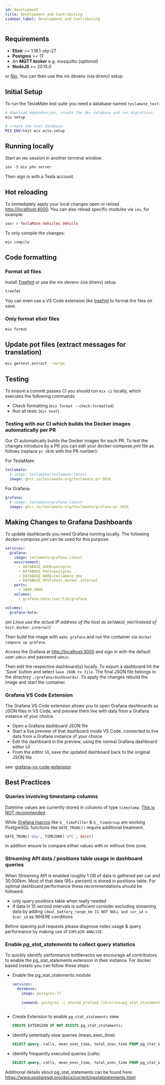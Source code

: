 ```yaml
---
id: development
title: Development and Contributing
sidebar_label: Development and Contributing
---
```


## Requirements

- **Elixir** >= 1.18.1-otp-27
- **Postgres** >= 17
- An **MQTT broker** e.g. mosquitto (_optional_)
- **NodeJS** >= 20.15.0

or [Nix](https://nixos.org/download/). You can then use the nix devenv (via direnv) setup.

## Initial Setup

To run the TeslaMate test suite you need a database named `teslamate_test`:

```bash
# download dependencies, create the dev database and run migrations
mix setup

# create the test database
MIX_ENV=test mix ecto.setup
```

## Running locally

Start an iex session in another terminal window:

```elixir
iex -S mix phx.server
```

Then sign in with a Tesla account.

## Hot reloading

To immediately apply your local changes open or reload [http://localhost:4000](http://localhost:4000). You can also reload specific modules via `iex`, for example:

```elixir
iex> r TeslaMate.Vehicles.Vehicle
```

To only compile the changes:

```bash
mix compile
```

## Code formatting

### Format all files

Install [Treefmt](https://github.com/numtide/treefmt/releases) or use the nix devenv (via direnv) setup.

```bash
treefmt
```

You can even use a VS Code extension like [treefmt](https://marketplace.visualstudio.com/items?itemName=ibecker.treefmt-vscode) to format the files on save.

### Only format elixir files

```bash
mix format
```

## Update pot files (extract messages for translation)

```bash
mix gettext.extract --merge
```

## Testing

To ensure a commit passes CI you should run `mix ci` locally, which executes the following commands:

- Check formatting (`mix format --check-formatted`)
- Run all tests (`mix test`)

### Testing with our CI which builds the Docker images automatically per PR

Our CI automatically builds the Docker images for each PR. To test the changes introduce by a PR you can edit your docker-compose.yml file as follows (replace `pr-3836` with the PR number):

For TeslaMate:

```yml
teslamate:
  # image: teslamate/teslamate:latest
  image: ghcr.io/teslamate-org/teslamate:pr-3836
```

For Grafana:

```yml
grafana:
  # image: teslamate/grafana:latest
  image: ghcr.io/teslamate-org/teslamate/grafana:pr-3836
```

## Making Changes to Grafana Dashboards

To update dashboards you need Grafana running locally. The following _docker-compose.yml_ can be used for this purpose:

```yml
services:
  grafana:
    image: teslamate/grafana:latest
    environment:
      - DATABASE_USER=postgres
      - DATABASE_PASS=postgres
      - DATABASE_NAME=teslamate_dev
      - DATABASE_HOST=host.docker.internal
    ports:
      - 3000:3000
    volumes:
      - grafana-data:/var/lib/grafana

volumes:
  grafana-data:
```

_(on Linux use the actual IP address of the host as `DATABASE_HOST`instead of `host.docker.internal`)_

Then build the image with `make grafana` and run the container via `docker compose up grafana`.

Access the Grafana at [http://localhost:3000](http://localhost:3000) and sign in with the default user `admin` and password `admin`.

Then edit the respective dashboard(s) locally. To export a dashboard hit the 'Save' button and select `Save JSON to file`. The final JSON file belongs in the directory `./grafana/dashboards/`. To apply the changes rebuild the image and start the container.

### Grafana VS Code Extension

The Grafana VS Code extension allows you to open Grafana dashboards as JSON files in VS Code, and preview them live with data from a Grafana instance of your choice.

- Open a Grafana dashboard JSON file
- Start a live preview of that dashboard inside VS Code, connected to live data from a Grafana instance of your choice
- Edit the dashboard in the preview, using the normal Grafana dashboard editor UI
- From the editor UI, save the updated dashboard back to the original JSON file

see: [grafana-vs-code-extension](https://github.com/grafana/grafana-vs-code-extension)

## Best Practices

### Queries involving timestamp columns

Datetime values are currently stored in columns of type `timestamp`. [This is NOT recommended](https://wiki.postgresql.org/wiki/Don't_Do_This#Don.27t_use_timestamp_.28without_time_zone.29_to_store_UTC_times).

While [Grafana macros](https://grafana.com/docs/grafana/latest/datasources/postgres/#macros) like `$__timeFilter` & `$__timeGroup` are working PostgreSQL functions like `DATE_TRUNC()` require additional treatment.

```sql
DATE_TRUNC('day', TIMEZONE('UTC', date))
```

In addition ensure to compare either values with or without time zone.

### Streaming API data / positions table usage in dashboard queries

When Streaming API is enabled roughly 1 GB of data is gathered per car and 30.000km. Most of that data (95+ percent) is stored in positions table. For optimal dashboard performance these recommendations should be followed:

- only query positions table when really needed
- if data in 15 second intervals is sufficient consider excluding streaming data by adding `ideal_battery_range_km IS NOT NULL and car_id = $car_id` as WHERE conditions

Before opening pull requests please diagnose index usage & query performance by making use of `EXPLAIN ANALYZE`.

### Enable _pg_stat_statements_ to collect query statistics

To quickly identify performance bottlenecks we encourage all contributors to enable the pg_stat_statements extension in their instance. For docker based installs you can follow these steps:

- Enable the pg_stat_statements module

  ```yml
  services:
    database:
      image: postgres:17
      ...
      command: postgres -c shared_preload_libraries=pg_stat_statements
      ...
  ```

- Create Extension to enable `pg_stat_statements` view

  ```sql
  CREATE EXTENSION IF NOT EXISTS pg_stat_statements;
  ```

- Identify potentially slow queries (mean_exec_time)

  ```sql
  SELECT query, calls, mean_exec_time, total_exec_time FROM pg_stat_statements ORDER BY mean_exec_time DESC LIMIT 10;
  ```

- Identify frequently executed queries (calls)

  ```sql
  SELECT query, calls, mean_exec_time, total_exec_time FROM pg_stat_statements ORDER BY calls DESC LIMIT 10;
  ```

Additional details about pg_stat_statements can be found here: https://www.postgresql.org/docs/current/pgstatstatements.html
